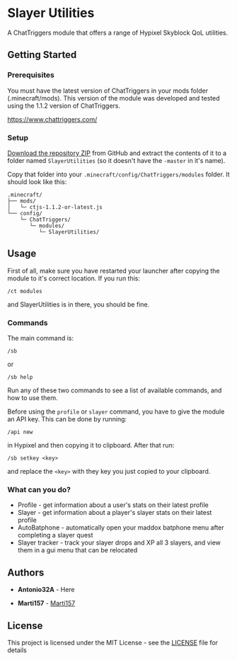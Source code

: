 # Slayer Utilities

A ChatTriggers module that offers a range of Hypixel Skyblock QoL utilities.

## Getting Started

### Prerequisites

You must have the latest version of ChatTriggers in your mods folder (.minecraft/mods). This version of the module was developed and tested using the 1.1.2 version of ChatTriggers.

https://www.chattriggers.com/

### Setup

[Download the repository ZIP](https://github.com/Antonio32A/SlayerUtilities/archive/master.zip) from GitHub and extract the contents of it to a folder named `SlayerUtilities` (so it doesn't have the `-master` in it's name).

Copy that folder into your `.minecraft/config/ChatTriggers/modules` folder.
It should look like this:

```
.minecraft/
├── mods/
│   └─ ctjs-1.1.2-or-latest.js
└── config/
    └─ ChatTriggers/
       └─ modules/
          └─ SlayerUtilities/
```

## Usage

First of all, make sure you have restarted your launcher after copying the module to it's correct location.
If you run this:

```
/ct modules
```

and SlayerUtilities is in there, you should be fine.

### Commands

The main command is:

```
/sb
```
or
```
/sb help
```

Run any of these two commands to see a list of available commands, and how to use them.

Before using the `profile` or `slayer` command, you have to give the module an API key.
This can be done by running:

```
/api new
```

in Hypixel and then copying it to clipboard. After that run:

```
/sb setkey <key>
```

and replace the `<key>` with they key you just copied to your clipboard.

### What can you do?

* Profile - get information about a user's stats on their latest profile
* Slayer - get information about a player's slayer stats on their latest profile
* AutoBatphone - automatically open your maddox batphone menu after completing a slayer quest
* Slayer tracker - track your slayer drops and XP all 3 slayers, and view them in a gui menu that can be relocated

## Authors

* **Antonio32A** - Here

* **Marti157** - [Marti157](https://github.com/marti157)

## License

This project is licensed under the MIT License - see the [LICENSE](LICENSE) file for details
